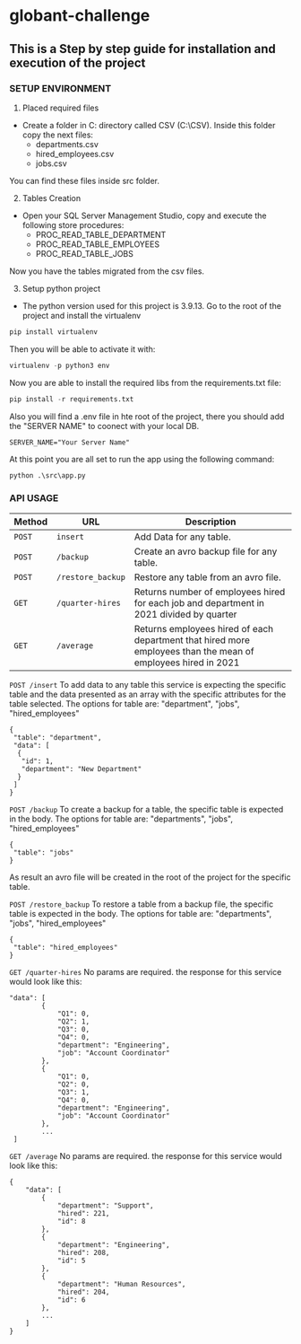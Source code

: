 # globant-challenge
## This is a Step by step guide for installation and execution of the project

### SETUP ENVIRONMENT

1. Placed required files
- Create a folder in C: directory called CSV (C:\CSV). Inside this folder copy the next files:
  * departments.csv
  * hired_employees.csv
  * jobs.csv
 
 You can find these files inside src folder.
 
 2. Tables Creation
 - Open your SQL Server Management Studio, copy and execute the following store procedures:
    * PROC_READ_TABLE_DEPARTMENT
    * PROC_READ_TABLE_EMPLOYEES
    * PROC_READ_TABLE_JOBS
  
 Now you have the tables migrated from the csv files.
 
 3. Setup python project
 - The python version used for this project is 3.9.13.
 Go to the root of the project and install the virtualenv
 ```python
 pip install virtualenv
 ```
 Then you will be able to activate it with:
 ```python
 virtualenv -p python3 env
 ```
 Now you are able to install the required libs from the requirements.txt file:
 ```python
 pip install -r requirements.txt
 ```
 Also you will find a .env file in hte root of the project, there you should add the "SERVER NAME" to coonect with your local DB.
 ```
 SERVER_NAME="Your Server Name"
 ```
 At this point you are all set to run the app using the following command:
 ```python
 python .\src\app.py
 ```
 ### API USAGE
 
| Method   | URL                                      | Description                                                                                                   |
| -------- | ---------------------------------------- | ------------------------------------------------------------------------------------------------------------- |
| `POST`   | `insert`                                 | Add Data for any table.                                                                                       |
| `POST`   | `/backup`                                | Create an avro backup file for any table.                                                                     |
| `POST`   | `/restore_backup`                        | Restore any table from an avro file.                                                                          |
| `GET`    | `/quarter-hires`                         | Returns number of employees hired for each job and department in 2021 divided by quarter                      |
| `GET`    | `/average`                               | Returns employees hired of each department that hired more employees than the mean of employees hired in 2021 |

`POST /insert`
To add data to any table this service is expecting the specific table and the data presented as an array with the specific attributes for the table selected. The options for table are: "department", "jobs", "hired_employees"
```
{
 "table": "department",
 "data": [ 
  {
   "id": 1,
   "department": "New Department"
  }
 ]
}
```

`POST /backup`
To create a backup for a table, the specific table is expected in the body. The options for table are: "departments", "jobs", "hired_employees"
```
{
 "table": "jobs"
}
```
As result an avro file will be created in the root of the project for the specific table.

`POST /restore_backup`
To restore a table from a backup file, the specific table is expected in the body. The options for table are: "departments", "jobs", "hired_employees"
```
{
 "table": "hired_employees"
}
```
`GET /quarter-hires`
No params are required. the response for this service would look like this:
```
"data": [
        {
            "Q1": 0,
            "Q2": 1,
            "Q3": 0,
            "Q4": 0,
            "department": "Engineering",
            "job": "Account Coordinator"
        },
        {
            "Q1": 0,
            "Q2": 0,
            "Q3": 1,
            "Q4": 0,
            "department": "Engineering",
            "job": "Account Coordinator"
        },
        ...
 ]
```
`GET /average`
No params are required. the response for this service would look like this:
```
{
    "data": [
        {
            "department": "Support",
            "hired": 221,
            "id": 8
        },
        {
            "department": "Engineering",
            "hired": 208,
            "id": 5
        },
        {
            "department": "Human Resources",
            "hired": 204,
            "id": 6
        },
        ...
    ]
}
```
 
